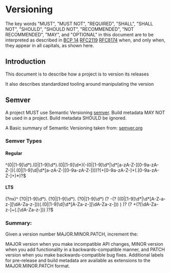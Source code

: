 # Versioning

The key words "MUST", "MUST NOT", "REQUIRED", "SHALL", "SHALL NOT", "SHOULD", "SHOULD NOT", "RECOMMENDED", "NOT RECOMMENDED", "MAY", and "OPTIONAL" in this document are to be interpreted as described in [BCP 14](https://tools.ietf.org/html/bcp14) [RFC2119](https://tools.ietf.org/html/rfc2119) [RFC8174](https://tools.ietf.org/html/rfc8174) when, and only when, they appear in all capitals, as shown here.

## Introduction
This document is to describe how a project is to version its releases

It also describes standardized tooling around manipulating the version

## Semver
A project MUST use Semantic Versioning [semver](https://semver.org). Build metadata MAY NOT be used in a project. Build metadata SHOULD be ignored.

A Basic summary of Semantic Versioning taken from: [semver.org](https://semver.org)

### Semver Types

#### Regular
^(0|[1-9]\d*).(0|[1-9]\d*).(0|[1-9]\d*)(-(0|[1-9]\d*|\d*[a-zA-Z-][0-9a-zA-Z-])(.(0|[1-9]\d|\d*[a-zA-Z-][0-9a-zA-Z-])))?(+[0-9a-zA-Z-]+(.[0-9a-zA-Z-]+)*)?$

#### LTS
(?nx)^ (?0|[1-9]\d*). (?0|[1-9]\d*). (?0|[1-9]\d*) (? -(? ((0|[1-9]\d*|\d*[A-Z-a-z-][\dA-Za-z-]))(.(0|[1-9]\d|\d*[A-Za-z-][\dA-Za-z-])) ) )? (? +(?[\dA-Za-z-]+(.[\dA-Za-z-])) )?$

### Summary:

Given a version number MAJOR.MINOR.PATCH, increment the:

MAJOR version when you make incompatible API changes,
MINOR version when you add functionality in a backwards-compatible manner, and
PATCH version when you make backwards-compatible bug fixes.
Additional labels for pre-release and build metadata are available as extensions to the MAJOR.MINOR.PATCH format.



